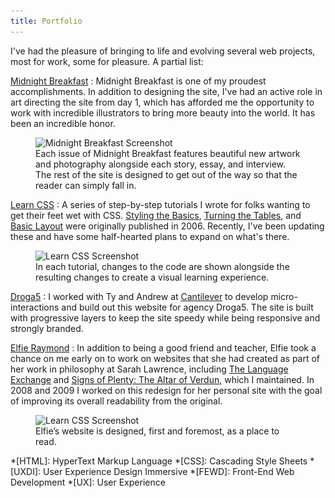 ```yaml
---
title: Portfolio
---
```



I've had the pleasure of bringing to life and evolving several web projects, most for work, some for pleasure. A partial list:

[Midnight Breakfast](http://midnightbreakfast.com)
: Midnight Breakfast is one of my proudest accomplishments. In addition to designing the site, I've had an active role in art directing the site from day 1, which has afforded me the opportunity to work with incredible illustrators to bring more beauty into the world. It has been an incredible honor.

<figure class="screenshot">
  <div class="browser">
    <img src="/img/mb_m.png"
      srcset="/img/mb.png 1024w, /img/mb_m.png 640w"
      alt="Midnight Breakfast Screenshot">
  </div>
  <figcaption>
    Each issue of Midnight Breakfast features beautiful new artwork and photography alongside each story, essay, and interview. The rest of the site is designed to get out of the way so that the reader can simply fall in.
  </figcaption>
</figure>


[Learn CSS](http://learn.nevan.org)
: A series of step-by-step tutorials I wrote for folks wanting to get their feet wet with CSS. [Styling the Basics](http://learn.nevan.org/basics/), [Turning the Tables](http://learn.nevan.org/tables/), and [Basic Layout](http://learn.nevan.org/layout/) were originally published in 2006. Recently, I've been updating these and have some half-hearted plans to expand on what's there.

<figure class="screenshot">
  <div class="browser">
    <img src="/img/learncss_m.png"
      srcset="/img/learncss.png 1024w, /img/learncss_m.png 640w"
      alt="Learn CSS Screenshot">
  </div>
  <figcaption>
    In each tutorial, changes to the code are shown alongside the resulting changes to create a visual learning experience.
  </figcaption>
</figure>


[Droga5](https://droga5.com)
: I worked with Ty and Andrew at [Cantilever](http://cantilever.co/) to develop micro-interactions and build out this website for agency Droga5. The site is built with progressive layers to keep the site speedy while being responsive and strongly branded.

[Elfie Raymond](http://elfieraymond.com)
: In addition to being a good friend and teacher, Elfie took a chance on me early on to work on websites that she had created as part of her work in philosophy at Sarah Lawrence, including [The Language Exchange](http://v1.elfieraymond.com/ccorner/) and [Signs of Plenty: The Altar of Verdun](http://v1.elfieraymond.com/altar/), which I maintained. In 2008 and 2009 I worked on this redesign for her personal site with the goal of improving its overall readability from the original.

<figure class="screenshot">
  <div class="browser">
    <img src="/img/elfie_m.png"
      srcset="/img/elfie.png 1024w, /img/elfie_m.png 640w"
      alt="Learn CSS Screenshot">
  </div>
  <figcaption>
    Elfie’s website is designed, first and foremost, as a place to read.
  </figcaption>
</figure>


*[HTML]: HyperText Markup Language
*[CSS]: Cascading Style Sheets
*[UXDI]: User Experience Design Immersive
*[FEWD]: Front-End Web Development
*[UX]: User Experience

